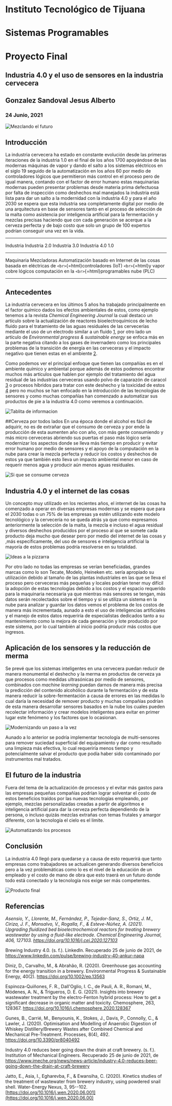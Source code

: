 # Instituto Tecnológico de Tijuana

# Sistemas Programables

# Proyecto Final

## Industria 4.0 y el uso de sensores en la industria cervecera

## Gonzalez Sandoval Jesus Alberto

### 24 Junio, 2021

![Mezclando el futuro](/assets/Craft_Beer.jpg "Mezclador")

## Introducción

La industria cervecera ha estado en constante evolución desde las
primeras iteraciones de la industria 1.0 en el final de los años 1700
apoyándose de las modernas máquinas de vapor y dando el salto a los
sistemas eléctricos en el siglo 19 seguido de la automatización en los
años 60 por medio de controladores lógicos que permitieron más control
en el proceso pero de igual manera, contando con el factor de error
humano estas maquinarias modernas pueden presentar problemas desde
materia prima defectuosa por falta de inspección como deshechos mal
manejados la industria está lista para dar un salto a la modernidad con
la industria 4.0 y para el año 2030 se espera que esta industria sea
completamente digital por medio de una arquitectura en base de sensores
tanto en el proceso de selección de la malta como asistencia por
inteligencia artificial para la fermentación y mezclas precisas haciendo
que con cada generación se acerque a la cerveza perfecta y de bajo costo
que solo un grupo de 100 expertos podrían conseguir una vez en la vida.

  -----------------------------------------------------------------------------
   Industria   Industria 2.0        Industria 3.0             Industria 4.0
      1.0                                                 
  ------------ ------------- ---------------------------- ---------------------
   Maquinaria   Mezcladoras    Automatización basado en   Internet de las cosas
   basada en   eléctricas de  `<br>`{=html}controladores  (IoT) `<br>`{=html}y
     vapor         cobre               lógicos              computación en la
                              `<br>`{=html}programables           nube
                                        (PLC)             

  -----------------------------------------------------------------------------

## Antecedentes

La industria cervecera en los últimos 5 años ha trabajado principalmente
en el factor químico dados los efectos ambientales de estos, como
ejemplo tenemos a la revista *Chemical Engineering Journal* la cual
destaco un artículo sobre la actualización de reactores
bioelectroquímicos de lecho fluido para el tratamiento de las aguas
residuales de las cervecerías mediante el uso de un electrodo similar a
un fluido [1](https://doi.org/10.1016/j.cej.2020.127103), por otro lado
un artículo de *Environmental progress & sustainable energy* se enfoca
más en la parte negativa citando a los gases de invernadero como los
principales problemas de la transición de energía en las cerveceras y el
impacto negativo que tienen estas en el ambiente
[2](https://doi.org/10.1002/ep.13563.).

Como podemos ver el principal enfoque que tienen las compañías es en el
ambiente químico y ambiental porque además de estos podemos encontrar
muchos más artículos que hablen por ejemplo del tratamiento del agua
residual de las industrias cerveceras usando polvo de caparazón de
caracol [3](https://doi.org/10.1016/j.wen.2020.06.001) o procesos
híbridos para tratar con este deshecho y la toxicidad de estos
[4](https://doi.org/10.1016/j.chemosphere.2020.128367) pero no muchos se
han enfocado en la introducción de las tecnologías de sensores y como
muchas compañías han comenzado a automatizar sus productos de pie a la
industria 4.0 como veremos a continuación.

![Tablita de informacion](/assets/tabla-1.png)

##Cerveza por todos lados En una época donde el alcohol es fácil de
adquirir, no es de extrañar que el consumo de cerveza y por ende la
producción de esta aumenten año con año, con más gente consumiendo y más
micro cerveceras abriendo sus puertas el paso más lógico sería
modernizar los aspectos donde se lleva más tiempo en producir y evitar
error humano por medio de sensores y el apoyo de la computación en la
nube para crear la mezcla perfecta y reducir los costos y deshechos de
estos ya que también esto lleva un impacto ambiental menor en caso de
requerir menos agua y producir aún menos aguas residuales.

![Si que se consume cerveza](/assets/grafica-cerveza.png)

## Industria 4.0 y el internet de las cosas

Un concepto muy utilizado en los recientes años, el internet de las
cosas ha comenzado a operar en diversas empresas modernas y se espera
que para el 2030 todas o un 75% de las empresas ya estén utilizando este
modelo tecnológico y la cervecería no se queda atrás ya que como
expresamos anteriormente la selección de la malta, la mezcla e incluso
el agua residual y diversos deshechos producidos por el proceso al que
se somete cada producto deja mucho que desear pero por medio del
internet de las cosas y ,más específicamente, del uso de sensores e
inteligencia artificial la mayoría de estos problemas podría resolverse
en su totalidad.

![Ideas a la pizzarra](/assets/grafica.png)

Por otro lado no todas las empresas se verían beneficiadas, grandes
marcas como lo son Tecate, Modelo, Heineken etc. sería apropiado su
utilización debido al tamaño de las plantas industriales en las que se
lleva el proceso pero cerveceras más pequeñas y locales podrían tener
muy difícil la adopción de estas tecnologías debido a los costos y el
espacio requerido para la maquinaria necesaria ya que mientras más
sensores se tengan, más datos serán recolectados sobre el tiempo y si se
utiliza un sistema en la nube para analizar y guardar los datos vemos el
problema de los costos de manera más incrementada, aunado a esto el uso
de inteligencias artificiales y el manejo de estos datos requeriría de
especialistas dedicados tanto a su mantenimiento como la mejora de cada
generación y lote producido por este sistema, por lo cual también al
inicio podría producir más costos que ingresos.

## Aplicación de los sensores y la reducción de merma

Se prevé que los sistemas inteligentes en una cervecera puedan reducir
de manera monumental el deshecho y la merma en productos de cerveza ya
que procesos como medidas ultrasónicas por medio de sensores, combinados
con *machine learning* puedan darnos de manera más precisa la predicción
del contenido alcohólico durante la fermentación y de esta manera
reducir la sobre-fermentación a causa de errores en las medidas lo cual
daría la necesidad de remover producto y muchas compañías podrían de
esta manera desarrollar sensores basados en la nube los cuales pueden
recolectar información y crear modelos inteligentes para evitar en
primer lugar este fenómeno y los factores que lo ocasionan.

![Modernizando un paso a la vez](/assets/moderno.jpg)

Aunado a lo anterior se podría implementar tecnología de multi-sensores
para remover suciedad superficial del equipamiento y dar como resultado
una limpieza más efectiva, lo cual requeriría menos tiempo y
potencialmente salvar el producto que podía haber sido contaminado por
instrumentos mal tratados.

## El futuro de la industria

Fuera del tema de la actualización de procesos y el evitar más gastos
para las empresas pequeñas compañías podrían lograr solventar el costo
de estos beneficios traídos por las nuevas tecnologías empleando, por
ejemplo, mezclas personalizadas creadas a partir de algoritmos e
inteligencia artificial para dar la cerveza perfecta dependiendo de la
persona, o incluso quizás mezclas extrañas con temas frutales y amargor
diferente, con la tecnología el cielo es el limite.

![Automatizando los procesos](/assets/automatico.jpg)

## Conclusión

La industria 4.0 llegó para quedarse y a causa de esto requerirá que
tanto empresas como trabajadores se actualicen generando diversos
beneficios pero a la vez problemáticas como lo es el nivel de la
educación de un empleado y el costo de mano de obra que esto traerá en
un futuro donde todo está conectado y la tecnología nos exige ser más
competentes.

![Producto final](/assets/linea.jpg)

## Referencias

*Asensio, Y., Llorente, M., Fernández, P., Tejedor-Sanz, S., Ortiz, J.
M., Ciriza, J. F., Monsalvo, V., Rogalla, F., & Esteve-Núñez, A. (2021).
Upgrading fluidized bed bioelectrochemical reactors for treating brewery
wastewater by using a fluid-like electrode. Chemical Engineering
Journal, 406, 127103. <https://doi.org/10.1016/j.cej.2020.127103>*

Brewing Industry 4.0. (s. f.). LinkedIn. Recuperado 25 de junio de 2021,
de <https://www.linkedin.com/pulse/brewing-industry-40-ankur-napa>

Diniz, D., Carvalho, M., & Abrahão, R. (2020). Greenhouse gas accounting
for the energy transition in a brewery. Environmental Progress &
Sustainable Energy, 40(2). <https://doi.org/10.1002/ep.13563>

Espinoza-Quiñones, F. R., Dall'Oglio, I. C., de Pauli, A. R., Romani,
M., Módenes, A. N., & Trigueros, D. E. G. (2021). Insights into brewery
wastewater treatment by the electro-Fenton hybrid process: How to get a
significant decrease in organic matter and toxicity. Chemosphere, 263,
128367. <https://doi.org/10.1016/j.chemosphere.2020.128367>

Gunes, B., Carrié, M., Benyounis, K., Stokes, J., Davis, P., Connolly,
C., & Lawler, J. (2020). Optimisation and Modelling of Anaerobic
Digestion of Whiskey Distillery/Brewery Wastes after Combined Chemical
and Mechanical Pre-Treatment. Processes, 8(4), 492.
<https://doi.org/10.3390/pr8040492>

Industry 4.0 reduces beer going down the drain at craft brewery. (s.
f.). Institution of Mechanical Engineers. Recuperado 25 de junio de
2021, de
<https://www.imeche.org/news/news-article/industry-4.0-reduces-beer-going-down-the-drain-at-craft-brewery>

Jatto, E., Asia, I., Egharevba, F., & Ewansiha, C. (2020). Kinetics
studies of the treatment of wastewater from brewery industry, using
powdered snail shell. Water-Energy Nexus, 3, 95--102.
[https://doi.org/10.1016/j.wen.2020.06.001](https://doi.org/10.1016/j.wen.2020.06.00)
